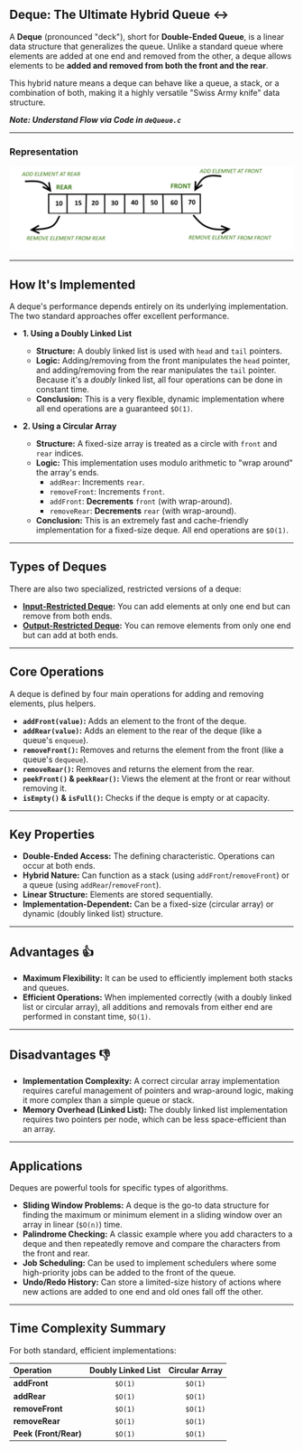 ## Deque: The Ultimate Hybrid Queue ↔️

A **Deque** (pronounced "deck"), short for **Double-Ended Queue**, is a linear data structure that generalizes the queue. Unlike a standard queue where elements are added at one end and removed from the other, a deque allows elements to be **added and removed from both the front and the rear**.

This hybrid nature means a deque can behave like a queue, a stack, or a combination of both, making it a highly versatile "Swiss Army knife" data structure.

***Note: Understand Flow via Code in `deQueue.c`***

---

### Representation
![DE Queue](/assets/deQueue.png)

---

## How It's Implemented

A deque's performance depends entirely on its underlying implementation. The two standard approaches offer excellent performance.

* **1. Using a Doubly Linked List**
    * **Structure:** A doubly linked list is used with `head` and `tail` pointers.
    * **Logic:** Adding/removing from the front manipulates the `head` pointer, and adding/removing from the rear manipulates the `tail` pointer. Because it's a *doubly* linked list, all four operations can be done in constant time.
    * **Conclusion:** This is a very flexible, dynamic implementation where all end operations are a guaranteed `$O(1)`.

* **2. Using a Circular Array**
    * **Structure:** A fixed-size array is treated as a circle with `front` and `rear` indices.
    * **Logic:** This implementation uses modulo arithmetic to "wrap around" the array's ends.
        * `addRear`: Increments `rear`.
        * `removeFront`: Increments `front`.
        * `addFront`: **Decrements** `front` (with wrap-around).
        * `removeRear`: **Decrements** `rear` (with wrap-around).
    * **Conclusion:** This is an extremely fast and cache-friendly implementation for a fixed-size deque. All end operations are `$O(1)`.

---

## Types of Deques

There are also two specialized, restricted versions of a deque:

* **[Input-Restricted Deque](Input-Restricted%20Deque/readme.md):** You can add elements at only one end but can remove from both ends.
* **[Output-Restricted Deque](Output-Restricted%20Deque/readme.md):** You can remove elements from only one end but can add at both ends.

---

## Core Operations

A deque is defined by four main operations for adding and removing elements, plus helpers.

* **`addFront(value)`:** Adds an element to the front of the deque.
* **`addRear(value)`:** Adds an element to the rear of the deque (like a queue's `enqueue`).
* **`removeFront()`:** Removes and returns the element from the front (like a queue's `dequeue`).
* **`removeRear()`:** Removes and returns the element from the rear.
* **`peekFront()` & `peekRear()`:** Views the element at the front or rear without removing it.
* **`isEmpty()` & `isFull()`:** Checks if the deque is empty or at capacity.

---

## Key Properties

* **Double-Ended Access:** The defining characteristic. Operations can occur at both ends.
* **Hybrid Nature:** Can function as a stack (using `addFront`/`removeFront`) or a queue (using `addRear`/`removeFront`).
* **Linear Structure:** Elements are stored sequentially.
* **Implementation-Dependent:** Can be a fixed-size (circular array) or dynamic (doubly linked list) structure.

---

## Advantages 👍

* **Maximum Flexibility:** It can be used to efficiently implement both stacks and queues.
* **Efficient Operations:** When implemented correctly (with a doubly linked list or circular array), all additions and removals from either end are performed in constant time, `$O(1)`.

---

## Disadvantages 👎

* **Implementation Complexity:** A correct circular array implementation requires careful management of pointers and wrap-around logic, making it more complex than a simple queue or stack.
* **Memory Overhead (Linked List):** The doubly linked list implementation requires two pointers per node, which can be less space-efficient than an array.

---

## Applications

Deques are powerful tools for specific types of algorithms.

* **Sliding Window Problems:** A deque is the go-to data structure for finding the maximum or minimum element in a sliding window over an array in linear (`$O(n)`) time.
* **Palindrome Checking:** A classic example where you add characters to a deque and then repeatedly remove and compare the characters from the front and rear.
* **Job Scheduling:** Can be used to implement schedulers where some high-priority jobs can be added to the front of the queue.
* **Undo/Redo History:** Can store a limited-size history of actions where new actions are added to one end and old ones fall off the other.

---

## Time Complexity Summary

For both standard, efficient implementations:

| Operation       | Doubly Linked List | Circular Array |
| :-------------- | :----------------: | :------------: |
| **addFront** |       `$O(1)`        |     `$O(1)`    |
| **addRear** |       `$O(1)`        |     `$O(1)`    |
| **removeFront** |       `$O(1)`        |     `$O(1)`    |
| **removeRear** |       `$O(1)`        |     `$O(1)`    |
| **Peek (Front/Rear)** |       `$O(1)`        |     `$O(1)`    |